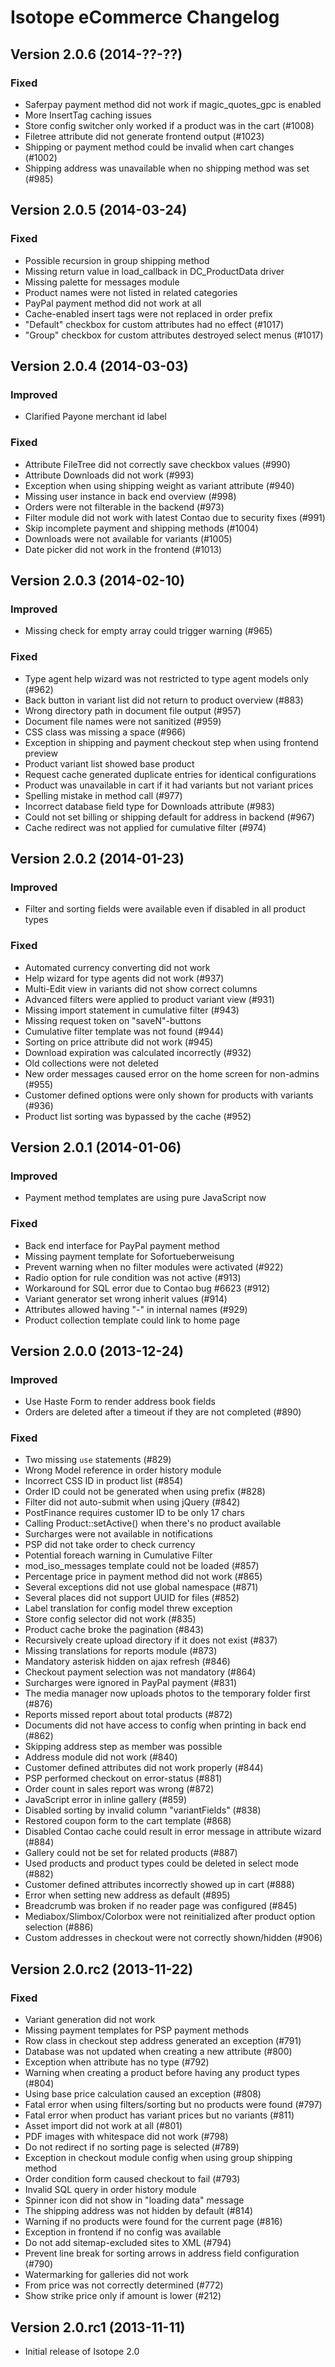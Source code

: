 Isotope eCommerce Changelog
===========================


Version 2.0.6 (2014-??-??)
--------------------------

### Fixed
- Saferpay payment method did not work if magic_quotes_gpc is enabled
- More InsertTag caching issues
- Store config switcher only worked if a product was in the cart (#1008)
- Filetree attribute did not generate frontend output (#1023)
- Shipping or payment method could be invalid when cart changes (#1002)
- Shipping address was unavailable when no shipping method was set (#985)


Version 2.0.5 (2014-03-24)
--------------------------

### Fixed
- Possible recursion in group shipping method
- Missing return value in load_callback in DC_ProductData driver
- Missing palette for messages module
- Product names were not listed in related categories
- PayPal payment method did not work at all
- Cache-enabled insert tags were not replaced in order prefix
- "Default" checkbox for custom attributes had no effect (#1017)
- "Group" checkbox for custom attributes destroyed select menus (#1017)


Version 2.0.4 (2014-03-03)
--------------------------

### Improved
- Clarified Payone merchant id label

### Fixed
- Attribute FileTree did not correctly save checkbox values (#990)
- Attribute Downloads did not work (#993)
- Exception when using shipping weight as variant attribute (#940)
- Missing user instance in back end overview (#998)
- Orders were not filterable in the backend (#973)
- Filter module did not work with latest Contao due to security fixes (#991)
- Skip incomplete payment and shipping methods (#1004)
- Downloads were not available for variants (#1005)
- Date picker did not work in the frontend (#1013)


Version 2.0.3 (2014-02-10)
--------------------------

### Improved
- Missing check for empty array could trigger warning (#965)

### Fixed
- Type agent help wizard was not restricted to type agent models only (#962)
- Back button in variant list did not return to product overview (#883)
- Wrong directory path in document file output (#957)
- Document file names were not sanitized (#959)
- CSS class was missing a space (#966)
- Exception in shipping and payment checkout step when using frontend preview
- Product variant list showed base product
- Request cache generated duplicate entries for identical configurations
- Product was unavailable in cart if it had variants but not variant prices
- Spelling mistake in method call (#977)
- Incorrect database field type for Downloads attribute (#983)
- Could not set billing or shipping default for address in backend (#967)
- Cache redirect was not applied for cumulative filter (#974)


Version 2.0.2 (2014-01-23)
--------------------------

### Improved
- Filter and sorting fields were available even if disabled in all product types

### Fixed
- Automated currency converting did not work
- Help wizard for type agents did not work (#937)
- Multi-Edit view in variants did not show correct columns
- Advanced filters were applied to product variant view (#931)
- Missing import statement in cumulative filter (#943)
- Missing request token on "saveN"-buttons
- Cumulative filter template was not found (#944)
- Sorting on price attribute did not work (#945)
- Download expiration was calculated incorrectly (#932)
- Old collections were not deleted
- New order messages caused error on the home screen for non-admins (#955)
- Customer defined options were only shown for products with variants (#936)
- Product list sorting was bypassed by the cache (#952)


Version 2.0.1 (2014-01-06)
--------------------------

### Improved
- Payment method templates are using pure JavaScript now

### Fixed
- Back end interface for PayPal payment method
- Missing payment template for Sofortueberweisung
- Prevent warning when no filter modules were activated (#922)
- Radio option for rule condition was not active (#913)
- Workaround for SQL error due to Contao bug #6623 (#912)
- Variant generator set wrong inherit values (#914)
- Attributes allowed having "-" in internal names (#929)
- Product collection template could link to home page


Version 2.0.0 (2013-12-24)
--------------------------

### Improved
- Use Haste Form to render address book fields
- Orders are deleted after a timeout if they are not completed (#890)

### Fixed
- Two missing `use` statements (#829)
- Wrong Model reference in order history module
- Incorrect CSS ID in product list (#854)
- Order ID could not be generated when using prefix (#828)
- Filter did not auto-submit when using jQuery (#842)
- PostFinance requires customer ID to be only 17 chars
- Calling Product::setActive() when there's no product available
- Surcharges were not available in notifications
- PSP did not take order to check currency
- Potential foreach warning in Cumulative Filter
- mod_iso_messages template could not be loaded (#857)
- Percentage price in payment method did not work (#865)
- Several exceptions did not use global namespace (#871)
- Several places did not support UUID for files (#852)
- Label translation for config model threw exception
- Store config selector did not work (#835)
- Product cache broke the pagination (#843)
- Recursively create upload directory if it does not exist (#837)
- Missing translations for reports module (#873)
- Mandatory asterisk hidden on ajax refresh (#846)
- Checkout payment selection was not mandatory (#864)
- Surcharges were ignored in PayPal payment (#831)
- The media manager now uploads photos to the temporary folder first (#876)
- Reports missed report about total products (#872)
- Documents did not have access to config when printing in back end (#862)
- Skipping address step as member was possible
- Address module did not work (#840)
- Customer defined attributes did not work properly (#844)
- PSP performed checkout on error-status (#881)
- Order count in sales report was wrong (#872)
- JavaScript error in inline gallery (#859)
- Disabled sorting by invalid column "variantFields" (#838)
- Restored coupon form to the cart template (#868)
- Disabled Contao cache could result in error message in attribute wizard (#884)
- Gallery could not be set for related products (#887)
- Used products and product types could be deleted in select mode (#882)
- Customer defined attributes incorrectly showed up in cart (#888)
- Error when setting new address as default (#895)
- Breadcrumb was broken if no reader page was configured (#845)
- Mediabox/Slimbox/Colorbox were not reinitialized after product option selection (#886)
- Custom addresses in checkout were not correctly shown/hidden (#906)


Version 2.0.rc2 (2013-11-22)
----------------------------

### Fixed
- Variant generation did not work
- Missing payment templates for PSP payment methods
- Row class in checkout step address generated an exception (#791)
- Database was not updated when creating a new attribute (#800)
- Exception when attribute has no type (#792)
- Warning when creating a product before having any product types (#804)
- Using base price calculation caused an exception (#808)
- Fatal error when using filters/sorting but no products were found (#797)
- Fatal error when product has variant prices but no variants (#811)
- Asset import did not work at all (#801)
- PDF images with whitespace did not work (#798)
- Do not redirect if no sorting page is selected (#789)
- Exception in checkout module config when using group shipping method
- Order condition form caused checkout to fail (#793)
- Invalid SQL query in order history module
- Spinner icon did not show in "loading data" message
- The shipping address was not hidden by default (#814)
- Warning if no products were found for the current page (#816)
- Exception in frontend if no config was available
- Do not add sitemap-excluded sites to XML (#794)
- Prevent line break for sorting arrows in address field configuration (#790)
- Watermarking for galleries did not work
- From price was not correctly determined (#772)
- Show strike price only if amount is lower (#212)


Version 2.0.rc1 (2013-11-11)
----------------------------
- Initial release of Isotope 2.0
